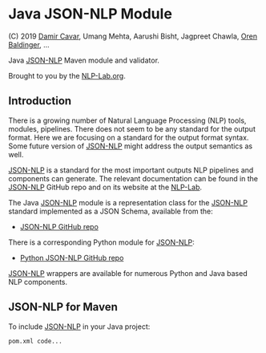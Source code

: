 # Java JSON-NLP Module

(C) 2019 [Damir Cavar], Umang Mehta, Aarushi Bisht, Jagpreet Chawla, [Oren Baldinger], ...

Java [JSON-NLP] Maven module and validator.

Brought to you by the [NLP-Lab.org].



## Introduction

There is a growing number of Natural Language Processing (NLP) tools, modules, pipelines. There does not seem to be any standard for the output format. Here we are focusing on a standard for the output format syntax. Some future version of [JSON-NLP] might address the output semantics as well.

[JSON-NLP] is a standard for the most important outputs NLP pipelines and components can generate. The relevant documentation can be found in the [JSON-NLP] GitHub repo and on its website at the [NLP-Lab].


The Java [JSON-NLP] module is a representation class for the [JSON-NLP] standard implemented as a JSON Schema, available from the:

- [JSON-NLP GitHub repo](https://github.com/dcavar/JSON-NLP)

There is a corresponding Python module for [JSON-NLP]:

- [Python JSON-NLP GitHub repo](https://github.com/dcavar/Py-JSON-NLP)

[JSON-NLP] wrappers are available for numerous Python and Java based NLP components.



## JSON-NLP for Maven

To include [JSON-NLP] in your Java project:

    pom.xml code...





[Damir Cavar]: http://damir.cavar.me/ "Damir Cavar"
[JSON-NLP]: https://github.com/dcavar/JSON-NLP "JSON-NLP GitHub repo"
[NLP-Lab]: https://nlp-lab.org/ "NLP-Lab homepage"
[Oren Baldinger]: https://oren.baldinger.me/ "Oren Baldinger"
[NLP-Lab.org]: http://nlp-lab.org/ "NLP-Lab.org"

